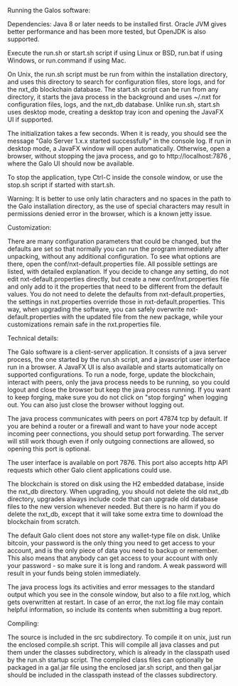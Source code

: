 Running the Galos software:

Dependencies: Java 8 or later needs to be installed first. Oracle JVM gives better performance and has been more tested, but OpenJDK is also supported.

Execute the run.sh or start.sh script if using Linux or BSD, run.bat if using Windows, or run.command if using Mac.

On Unix, the run.sh script must be run from within the installation directory, and uses this directory to search for configuration files, store logs, and for the nxt_db blockchain database. The start.sh script can be run from any directory, it starts the java process in the background and uses ~/.nxt for configuration files, logs, and the nxt_db database. Unlike run.sh, start.sh uses desktop mode, creating a desktop tray icon and opening the JavaFX UI if supported.

The initialization takes a few seconds. When it is ready, you should see the message "Galo Server 1.x.x started successfully" in the console log. If run in desktop mode, a JavaFX window will open automatically. Otherwise, open a browser, without stopping the java process, and go to http://localhost:7876 , where the Galo UI should now be available.

To stop the application, type Ctrl-C inside the console window, or use the stop.sh script if started with start.sh.

Warning: It is better to use only latin characters and no spaces in the path to the Galo installation directory, as the use of special characters may result in permissions denied error in the browser, which is a known jetty issue.

Customization:

There are many configuration parameters that could be changed, but the defaults are set so that normally you can run the program immediately after unpacking, without any additional configuration. To see what options are there, open the conf/nxt-default.properties file. All possible settings are listed, with detailed explanation. If you decide to change any setting, do not edit nxt-default.properties directly, but create a new conf/nxt.properties file and only add to it the properties that need to be different from the default values. You do not need to delete the defaults from nxt-default.properties, the settings in nxt.properties override those in nxt-default.properties. This way, when upgrading the software, you can safely overwrite nxt-default.properties with the updated file from the new package, while your customizations remain safe in the nxt.properties file.

Technical details:

The Galo software is a client-server application. It consists of a java server process, the one started by the run.sh script, and a javascript user interface run in a browser. A JavaFX UI is also available and starts automatically on supported configurations. To run a node, forge, update the blockchain, interact with peers, only the java process needs to be running, so you could logout and close the browser but keep the java process running. If you want to keep forging, make sure you do not click on "stop forging" when logging out. You can also just close the browser without logging out.

The java process communicates with peers on port 47874 tcp by default. If you are behind a router or a firewall and want to have your node accept incoming peer connections, you should setup port forwarding. The server will still work though even if only outgoing connections are allowed, so opening this port is optional.

The user interface is available on port 7876. This port also accepts http API requests which other Galo client applications could use.

The blockchain is stored on disk using the H2 embedded database, inside the nxt_db directory. When upgrading, you should not delete the old nxt_db directory, upgrades always include code that can upgrade old database files to the new version whenever needed. But there is no harm if you do delete the nxt_db, except that it will take some extra time to download the blockchain from scratch.

The default Galo client does not store any wallet-type file on disk. Unlike bitcoin, your password is the only thing you need to get access to your account, and is the only piece of data you need to backup or remember. This also means that anybody can get access to your account with only your password - so make sure it is long and random. A weak password will result in your funds being stolen immediately.

The java process logs its activities and error messages to the standard output which you see in the console window, but also to a file nxt.log, which gets overwritten at restart. In case of an error, the nxt.log file may contain helpful information, so include its contents when submitting a bug report.

Compiling:

The source is included in the src subdirectory. To compile it on unix, just run the enclosed compile.sh script. This will compile all java classes and put them under the classes subdirectory, which is already in the classpath used by the run.sh startup script. The compiled class files can optionally be packaged in a gal.jar file using the enclosed jar.sh script, and then gal.jar should be included in the classpath instead of the classes subdirectory.
